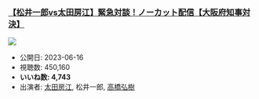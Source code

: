 ### [【松井一郎vs太田房江】緊急対談！ノーカット配信【大阪府知事対決】](https://www.youtube.com/watch?v=xKcfehVUL9U)
[![](https://img.youtube.com/vi/xKcfehVUL9U/hqdefault.jpg)](https://www.youtube.com/watch?v=xKcfehVUL9U)
-   公開日: 2023-06-16
-   視聴数: 450,160
-   **いいね数: 4,743**
-   出演者: [太田房江](/rehacq_fan/people/太田房江 "wikilink"), 松井一郎, [高橋弘樹](/rehacq_fan/people/高橋弘樹 "wikilink")
